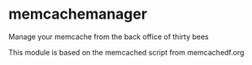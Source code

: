 # memcachemanager
Manage your memcache from the back office of thirty bees

This module is based on the memcached script from memcachedf.org